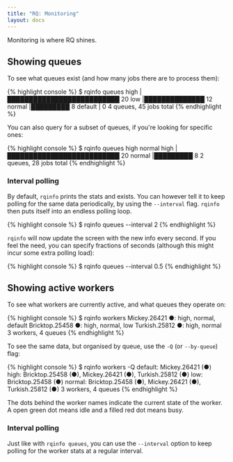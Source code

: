 ```yaml
---
title: "RQ: Monitoring"
layout: docs
---
```


Monitoring is where RQ shines.


## Showing queues

To see what queues exist (and how many jobs there are to process them):

{% highlight console %}
$ rqinfo queues
high       |██████████████████████████ 20
low        |██████████████ 12
normal     |█████████ 8
default    | 0
4 queues, 45 jobs total
{% endhighlight %}


You can also query for a subset of queues, if you're looking for specific ones:

{% highlight console %}
$ rqinfo queues high normal
high       |██████████████████████████ 20
normal     |█████████ 8
2 queues, 28 jobs total
{% endhighlight %}


### Interval polling

By default, `rqinfo` prints the stats and exists.  You can however tell it to
keep polling for the same data periodically, by using the `--interval` flag.
`rqinfo` then puts itself into an endless polling loop.

{% highlight console %}
$ rqinfo queues --interval 2
{% endhighlight %}

`rqinfo` will now update the screen with the new info every second.  If you
feel the need, you can specify fractions of seconds (although this might incur
some extra polling load):

{% highlight console %}
$ rqinfo queues --interval 0.5
{% endhighlight %}


## Showing active workers

To see what workers are currently active, and what queues they operate on:

{% highlight console %}
$ rqinfo workers
Mickey.26421 ●: high, normal, default
Bricktop.25458 ●: high, normal, low
Turkish.25812 ●: high, normal
3 workers, 4 queues
{% endhighlight %}

To see the same data, but organised by queue, use the `-Q` (or `--by-queue`) flag:

{% highlight console %}
$ rqinfo workers -Q
default: Mickey.26421 (●)
high:    Bricktop.25458 (●), Mickey.26421 (●), Turkish.25812 (●)
low:     Bricktop.25458 (●)
normal:  Bricktop.25458 (●), Mickey.26421 (●), Turkish.25812 (●)
3 workers, 4 queues
{% endhighlight %}

The dots behind the worker names indicate the current state of the worker.
A open green dot means idle and a filled red dot means busy.


### Interval polling

Just like with `rqinfo queues`, you can use the `--interval` option to keep
polling for the worker stats at a regular interval.

